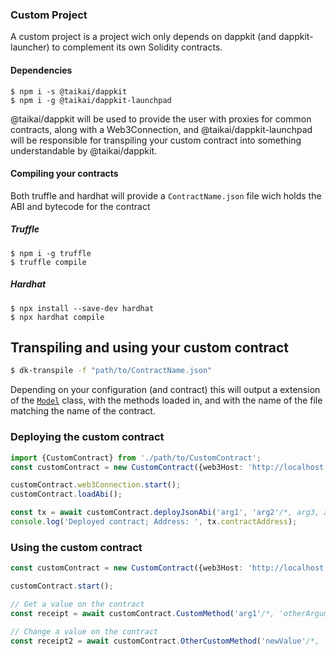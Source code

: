 ### Custom Project
A custom project is a project wich only depends on dappkit (and dappkit-launcher) to complement its own Solidity contracts.

#### Dependencies
```shell
$ npm i -s @taikai/dappkit
$ npm i -g @taikai/dappkit-launchpad
```

@taikai/dappkit will be used to provide the user with proxies for common contracts, along with a Web3Connection, and @taikai/dappkit-launchpad will be responsible for transpiling your custom contract into something understandable by @taikai/dappkit.

#### Compiling your contracts
Both truffle and hardhat will provide a `ContractName.json` file wich holds the ABI and bytecode for the contract

##### Truffle
```shell
$ npm i -g truffle
$ truffle compile
```

##### Hardhat
```shell
$ npx install --save-dev hardhat
$ npx hardhat compile
```

## Transpiling and using your custom contract <a name="transpile"></a>
```bash
$ dk-transpile -f "path/to/ContractName.json"
```

Depending on your configuration (and contract) this will output a extension of the [`Model`](https://sdk.dappkit.dev/classes/Model.html) class, with the methods loaded in, and with the name of the file matching the name of the contract.

### Deploying the custom contract <a name="transpiled-deploy"></a>

```typescript
import {CustomContract} from './path/to/CustomContract';
const customContract = new CustomContract({web3Host: 'http://localhost:1337', privateKey: '0xPrivateKey'});

customContract.web3Connection.start();
customContract.loadAbi();

const tx = await customContract.deployJsonAbi('arg1', 'arg2'/*, arg3, arg4, ...etc*/);
console.log('Deployed contract; Address: ', tx.contractAddress);
```

### Using the custom contract <a name="transpiled-use"></a>
```typescript
const customContract = new CustomContract({web3Host: 'http://localhost:1337', privateKey: '0xPrivateKey'});

customContract.start();

// Get a value on the contract
const receipt = await customContract.CustomMethod('arg1'/*, 'otherArgument', ...etc */);

// Change a value on the contract
const receipt2 = await customContract.OtherCustomMethod('newValue'/*, 'otherArgument', ...etc */)
```